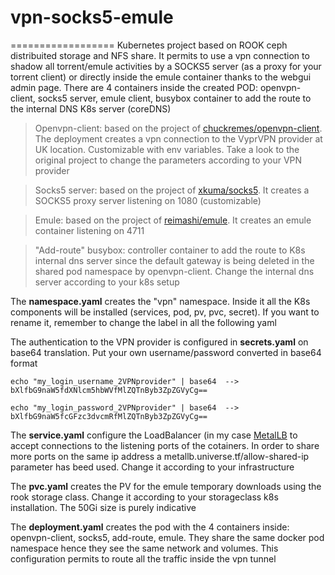 # vpn-socks5-emule
==================
Kubernetes project based on ROOK ceph distribuited storage and NFS share. 
It permits to use a vpn connection to shadow all torrent/emule activities by a SOCKS5 server (as a proxy for your torrent client) or directly inside the emule container thanks to the webgui admin page.
There are 4 containers inside the created POD: openvpn-client, socks5 server, emule client, busybox container to add the route to the internal DNS K8s server (coreDNS)

>Openvpn-client: based on the project of [chuckremes/openvpn-client](https://hub.docker.com/r/chuckremes/openvpn-client/).  The deployment creates a vpn connection to the VyprVPN provider at UK location.  Customizable with env variables. Take a look to the original project to change the parameters according to your VPN provider

>Socks5 server: based on the project of [xkuma/socks5](https://hub.docker.com/r/xkuma/socks5/). It creates a SOCKS5 proxy server listening on 1080 (customizable)

>Emule: based on the project of [reimashi/emule](https://hub.docker.com/r/reimashi/emule). It creates an emule container listening on 4711

>"Add-route" busybox: controller container to add the route to K8s internal dns server since the default gateway is being deleted in the shared pod namespace by openvpn-client. Change the internal dns server according to your k8s setup

The **namespace.yaml** creates the "vpn" namespace. Inside it all the K8s components will be installed (services, pod, pv, pvc, secret). If you want to rename it, remember to change the label in all the following yaml

The authentication to the VPN provider is configured in **secrets.yaml** on base64 translation.
Put your own username/password converted in base64 format

`echo "my_login_username_2VPNprovider" | base64  --> bXlfbG9naW5fdXNlcm5hbWVfMlZQTnByb3ZpZGVyCg==`

`echo "my_login_password_2VPNprovider" | base64  --> bXlfbG9naW5fcGFzc3dvcmRfMlZQTnByb3ZpZGVyCg==`

The **service.yaml** configure the LoadBalancer (in my case [MetalLB](https://metallb.universe.tf/) to accept connections to the listening ports of the cotainers.  In order to share more ports on the same ip address a metallb.universe.tf/allow-shared-ip parameter has beed used. Change it according to your infrastructure

The **pvc.yaml** creates the PV for the emule temporary downloads using the rook storage class.  Change it according to your storageclass k8s installation.  The 50Gi size is purely indicative

The **deployment.yaml** creates the pod with the 4 containers inside: openvpn-client, socks5, add-route, emule.  They share the same docker pod namespace hence they see the same network and volumes. This configuration permits to route all the traffic inside the vpn tunnel